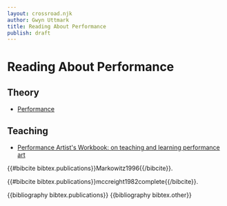 ```yaml
---
layout: crossroad.njk
author: Gwyn Uttmark
title: Reading About Performance
publish: draft
---
```


# Reading About Performance

## Theory
 - [Performance](https://www.dukeupress.edu/performance)

## Teaching
 - [Performance Artist's Workbook: on teaching and learning performance art](https://www.amazon.com/Performance-artist%C3%A2%E2%82%ACTMs-workbook-teaching-performance/dp/9527218101)

{{#bibcite bibtex.publications}}Markowitz1996{{/bibcite}}.

{{#bibcite bibtex.publications}}mccreight1982complete{{/bibcite}}.


{{bibliography bibtex.publications}}
{{bibliography bibtex.other}}

